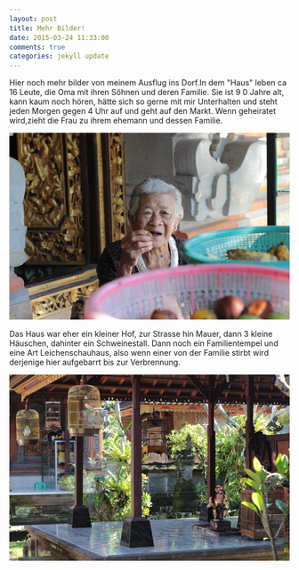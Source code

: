 ```yaml
---
layout: post
title: Mehr Bilder!
date: 2015-03-24 11:33:00
comments: true
categories: jekyll update
---
```

Hier noch mehr bilder von meinem Ausflug ins Dorf.In dem "Haus" leben ca 16 Leute, die Oma mit ihren Söhnen und deren Familie. Sie ist 9 0 Jahre alt, kann kaum noch hören, hätte sich so gerne mit mir Unterhalten und steht jeden Morgen gegen 4 Uhr auf und geht auf den Markt. Wenn geheiratet wird,zieht die Frau zu ihrem ehemann und dessen Familie. 

![oma](https://raw.githubusercontent.com/chicarrida/chicarrida.github.io/master/images/nyepi/_oma.JPG)

Das Haus war eher ein kleiner Hof, zur Strasse hin Mauer, dann 3 kleine Häuschen, dahinter ein Schweinestall. Dann noch ein Familientempel und eine Art Leichenschauhaus, also wenn einer von der Familie stirbt wird derjenige hier aufgebarrt bis zur Verbrennung.
 

![leichenschmaus](https://raw.githubusercontent.com/chicarrida/chicarrida.github.io/master/images/nyepi/_leichenschauhaus.JPG)

